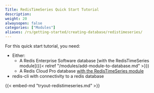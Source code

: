 ```yaml
---
Title: RedisTimeSeries Quick Start Tutorial
description:
weight: 20
alwaysopen: false
categories: ["Modules"]
aliases: /rs/getting-started/creating-database/redistimeseries/
---
```

For this quick start tutorial, you need:

- Either:
    - A Redis Enterprise Software database [with the RedisTimeSeries module]({{< relref "/modules/add-module-to-database.md" >}})
    - A Redis Cloud Pro database [with the RedisTimeSeries module](https://redislabs.com/redis-enterprise-cloud/)
- redis-cli with connectivity to a redis database

{{< embed-md "tryout-redistimeseries.md" >}}
